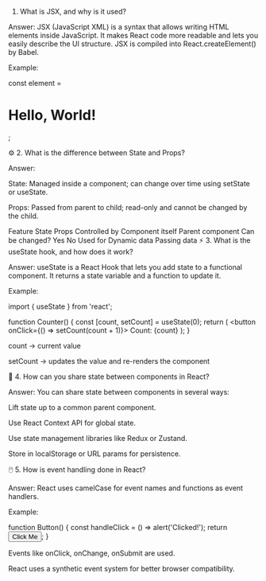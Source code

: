 1. What is JSX, and why is it used?

Answer:
JSX (JavaScript XML) is a syntax that allows writing HTML elements inside JavaScript.
It makes React code more readable and lets you easily describe the UI structure.
JSX is compiled into React.createElement() by Babel.

Example:

const element = <h1>Hello, World!</h1>;

⚙️ 2. What is the difference between State and Props?

Answer:

State: Managed inside a component; can change over time using setState or useState.

Props: Passed from parent to child; read-only and cannot be changed by the child.

Feature	State	Props
Controlled by	Component itself	Parent component
Can be changed?	Yes	No
Used for	Dynamic data	Passing data
⚡ 3. What is the useState hook, and how does it work?

Answer:
useState is a React Hook that lets you add state to a functional component.
It returns a state variable and a function to update it.

Example:

import { useState } from 'react';

function Counter() {
  const [count, setCount] = useState(0);
  return (
    <button onClick={() => setCount(count + 1)}>
      Count: {count}
    </button>
  );
}


count → current value

setCount → updates the value and re-renders the component

🔄 4. How can you share state between components in React?

Answer:
You can share state between components in several ways:

Lift state up to a common parent component.

Use React Context API for global state.

Use state management libraries like Redux or Zustand.

Store in localStorage or URL params for persistence.

🖱️ 5. How is event handling done in React?

Answer:
React uses camelCase for event names and functions as event handlers.

Example:

function Button() {
  const handleClick = () => alert('Clicked!');
  return <button onClick={handleClick}>Click Me</button>;
}


Events like onClick, onChange, onSubmit are used.

React uses a synthetic event system for better browser compatibility.